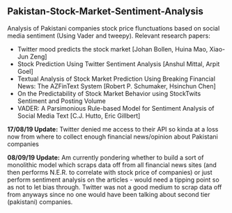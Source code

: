 ## Pakistan-Stock-Market-Sentiment-Analysis

Analysis of Pakistani companies stock price flunctuations based on social media sentiment (Using Vader and tweepy). Relevant research papers:

* Twitter mood predicts the stock market [Johan Bollen, Huina Mao, Xiao-Jun Zeng]
* Stock Prediction Using Twitter Sentiment Analysis [Anshul Mittal, Arpit Goel]
* Textual Analysis of Stock Market Prediction Using Breaking Financial News: The AZFinText System [Robert P. Schumaker, Hsinchun Chen]
* On the Predictability of Stock Market Behavior using StockTwits Sentiment and Posting Volume
* VADER: A Parsimonious Rule-based Model for Sentiment Analysis of Social Media Text [C.J. Hutto, Eric Gillbert]

**17/08/19 Update:** Twitter denied me access to their API so kinda at a loss now from where to collect enough financial news/opinion about Pakistani companies

**08/09/19 Update:** Am currently pondering whether to build a sort of monolithic model which scraps data off from all financial news sites (and then performs N.E.R. to correlate with stock price of companies) or just perform sentiment analysis on the articles - would need a tipping point so as not to let bias through. Twitter was not a good medium to scrap data off from anyways since no one would have been talking about second tier (pakistani) companies. 
